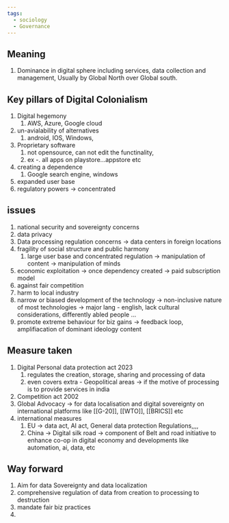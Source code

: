 ```yaml
---
tags:
  - sociology
  - Governance
---
```

## Meaning
1. Dominance in digital sphere including services, data collection and management, Usually by Global North over Global south.

## Key pillars of Digital Colonialism
1. Digital hegemony
	1. AWS, Azure, Google cloud
2. un-avialability of alternatives
	1. android, IOS, Windows,
3. Proprietary software 
	1. not opensource, can not edit the functinality,
	2. ex -. all apps on playstore...appstore etc
4. creating a dependence
	1. Google search engine, windows
5. expanded user base
6. regulatory powers -> concentrated
## issues 
1. national security  and sovereignty concerns
2. data privacy
3. Data processing regulation concerns -> data centers in foreign locations
4. fragility of social structure and public harmony
	1. large user base and concentrated regulation -> manipulation of content -> manipulation of minds
5. economic exploitation -> once dependency created -> paid subscription model
6. against fair competition
7. harm to local industry
8. narrow or biased development of the technology -> non-inclusive nature of most technologies -> major lang - english, lack cultural considerations, differently abled people ...
9. promote extreme behaviour for biz gains -> feedback loop, amplifiacation of dominant ideology content
## Measure taken
1. Digital Personal data protection act 2023
	1. regulates the creation, storage, sharing and processing of data
	2. even covers extra - Geopolitical areas -> if the motive of processing is to provide services in india
2. Competition act 2002
3. Global Advocacy -> for data localisation and digital sovereignty on international platforms like [[G-20]], [[WTO]], [[BRICS]] etc
4. international measures
	1. EU -> data act, AI act, General data protection Regulations,,,,
	2. China -> Digital silk road -> component of Belt and road initiative to enhance co-op in digital economy and developments like automation, ai, data, etc
## Way forward
1. Aim for data Sovereignty and data localization
2. comprehensive regulation of data from creation to processing to destruction 
3. mandate fair biz practices
4. 